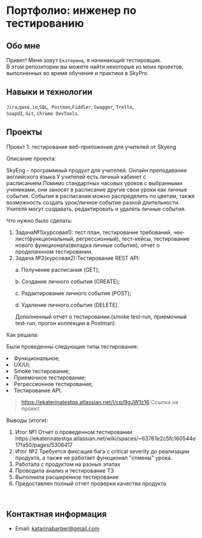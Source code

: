 # Портфолио: инженер по тестированию

## Обо мне 

Привет! Меня зовут ``Екатерина``, я начинающий тестировщик. <br>
В этом репозитории вы можете найти некоторые из моих проектов, выполненных во время обучения и практики в SkyPro.
<br>

## Навыки и технологии
``Jira``,``qase.io``,``SQL``,`` Postman``,``Fiddler``, ``Swagger``, ``Trello``, <br>
``SoapUI``, ``Git``, ``Chrome DevTools``.




## Проекты

<p> Проект 1: тестирование веб-приложения для учителей от Skyeng</p>
<p>Описание проекта:<p>
 <p>SkyEng - программный продукт для учителей. Онлайн преподавание английского языка.У учителей есть личный кабинет с расписанием.Помимо стандартных часовых уроков с выбранными учениками, они заносят в расписание другие свои уроки как личные события. События в расписании можно распределить по цветам, также возможность создать урок/личное событие разной длительности. Учителя могут создавать, редактировать и удалять личные события.<p> 
<p>Что нужно было сделать:<p>
<ol>
  <li>Задача№1(курсовая1): тест план, тестирование требований, чек-лист(функциональный, регрессионный), тест-кейсы, тестирование нового функционала(вкладка личные события), отчет о проделаннном тестировании.</li>
  
  <li>Задача №2(курсовая2):Тестирование REST API:</li>
  <p></p>
   <p> a. Получение расписания (GET);</p>
   <p>b. Создание личного события (CREATE);</p>
    <p>c. Редактирование личного события (POST);</p>
      <p>d. Удаление личного события (DELETE).</p>
     <p> Дополненный отчет о тестировании.(smoke test-run, приемочный test-run, прогон коллекции в Postman)</p>
</ol> 

<p>Как решала:</p>
 <p>Были проведенны следующие типы тестирования:</p>
<li> Функциональное;</li>
<li> UX/UI;</li>
<li> Smoke тестирование;</li>
<li> Приемочное тестирование;</li>
<li> Регрессионное тестирование;</li>
<li> Тестирование API.</li>
</ol>


> <a> https://ekaterinatestqa.atlassian.net/l/cp/9gJW1z16 Ссылка на проект.</a>
  

 
 <p>Выводы (итоги):<p>
<ol>
  <li>Итог №1 Отчет о проведенном тестировании https://ekaterinatestqa.atlassian.net/wiki/spaces/~63761e2c5fc160544e17fa50/pages/5308417 </li>
  <li>Итог №2 Требуется фиксация бага с critical severity до реализации продукта, а также не работает функционал "отмены" урока.</li>
  <li>Работала с продуктом на разных этапах</li>
  <li>Проводила анализ и тестирование ТЗ</li>
  <li>Выполнила расширенное тестирование</li>
  <li>Предоставлен полный отчет проверки качества продукта</li>
</ol>


<br> 






## Контактная информация
- Email: katarinabarber@gmail.com


